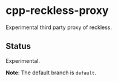 # cpp-reckless-proxy

Experimental third party proxy of reckless.

## Status

Experimental.

**Note**: The default branch is `default`.
